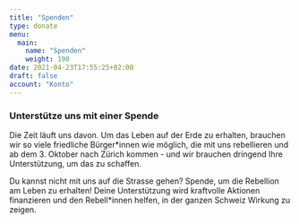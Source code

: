 ```yaml
---
title: "Spenden"
type: donate
menu:
  main:
    name: "Spenden"
    weight: 190
date: 2021-04-23T17:55:25+02:00
draft: false
account: "Konto"
---
```


### Unterstütze uns mit einer Spende ###

Die Zeit läuft uns davon. Um das Leben auf der Erde zu erhalten, brauchen wir so viele friedliche Bürger*innen wie möglich, die mit uns rebellieren und ab dem 3. Oktober nach Zürich kommen - und wir brauchen dringend Ihre Unterstützung, um das zu schaffen. 

Du kannst nicht mit uns auf die Strasse gehen? Spende, um die Rebellion am Leben zu erhalten! Deine Unterstützung wird kraftvolle Aktionen finanzieren und den Rebell*innen helfen, in der ganzen Schweiz Wirkung zu zeigen.

